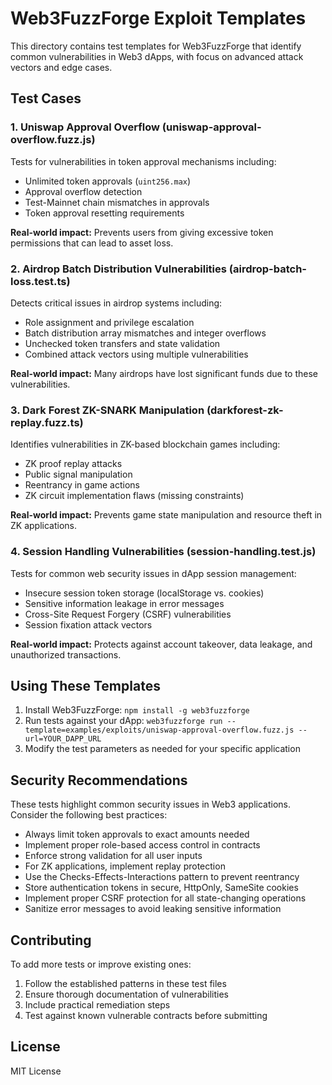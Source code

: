 # Web3FuzzForge Exploit Templates

This directory contains test templates for Web3FuzzForge that identify common vulnerabilities in Web3 dApps, with focus on advanced attack vectors and edge cases.

## Test Cases

### 1. Uniswap Approval Overflow (uniswap-approval-overflow.fuzz.js)

Tests for vulnerabilities in token approval mechanisms including:

- Unlimited token approvals (`uint256.max`)
- Approval overflow detection
- Test-Mainnet chain mismatches in approvals
- Token approval resetting requirements

**Real-world impact:** Prevents users from giving excessive token permissions that can lead to asset loss.

### 2. Airdrop Batch Distribution Vulnerabilities (airdrop-batch-loss.test.ts)

Detects critical issues in airdrop systems including:

- Role assignment and privilege escalation
- Batch distribution array mismatches and integer overflows
- Unchecked token transfers and state validation
- Combined attack vectors using multiple vulnerabilities

**Real-world impact:** Many airdrops have lost significant funds due to these vulnerabilities.

### 3. Dark Forest ZK-SNARK Manipulation (darkforest-zk-replay.fuzz.ts)

Identifies vulnerabilities in ZK-based blockchain games including:

- ZK proof replay attacks
- Public signal manipulation
- Reentrancy in game actions
- ZK circuit implementation flaws (missing constraints)

**Real-world impact:** Prevents game state manipulation and resource theft in ZK applications.

### 4. Session Handling Vulnerabilities (session-handling.test.js)

Tests for common web security issues in dApp session management:

- Insecure session token storage (localStorage vs. cookies)
- Sensitive information leakage in error messages
- Cross-Site Request Forgery (CSRF) vulnerabilities
- Session fixation attack vectors

**Real-world impact:** Protects against account takeover, data leakage, and unauthorized transactions.

## Using These Templates

1. Install Web3FuzzForge: `npm install -g web3fuzzforge`
2. Run tests against your dApp: `web3fuzzforge run --template=examples/exploits/uniswap-approval-overflow.fuzz.js --url=YOUR_DAPP_URL`
3. Modify the test parameters as needed for your specific application

## Security Recommendations

These tests highlight common security issues in Web3 applications. Consider the following best practices:

- Always limit token approvals to exact amounts needed
- Implement proper role-based access control in contracts
- Enforce strong validation for all user inputs
- For ZK applications, implement replay protection
- Use the Checks-Effects-Interactions pattern to prevent reentrancy
- Store authentication tokens in secure, HttpOnly, SameSite cookies
- Implement proper CSRF protection for all state-changing operations
- Sanitize error messages to avoid leaking sensitive information

## Contributing

To add more tests or improve existing ones:

1. Follow the established patterns in these test files
2. Ensure thorough documentation of vulnerabilities
3. Include practical remediation steps
4. Test against known vulnerable contracts before submitting

## License

MIT License
